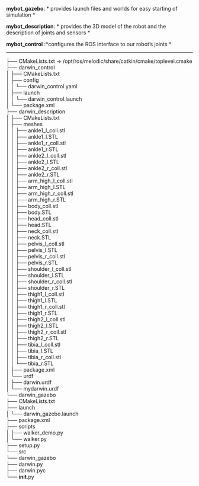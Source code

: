 **mybot_gazebo**: * provides launch files and worlds for easy starting of simulation *

**mybot_description**: * provides the 3D model of the robot and the description of joints and sensors *

**mybot_control** :*configures the ROS interface to our robot’s joints *

---
├── CMakeLists.txt -> /opt/ros/melodic/share/catkin/cmake/toplevel.cmake  
├── darwin_control  
│   ├── CMakeLists.txt  
│   ├── config  
│   │   └── darwin_control.yaml  
│   ├── launch  
│   │   └── darwin_control.launch  
│   └── package.xml  
├── darwin_description  
│   ├── CMakeLists.txt  
│   ├── meshes  
│   │   ├── ankle1_l_coll.stl  
│   │   ├── ankle1_l.STL  
│   │   ├── ankle1_r_coll.stl  
│   │   ├── ankle1_r.STL  
│   │   ├── ankle2_l_coll.stl  
│   │   ├── ankle2_l.STL  
│   │   ├── ankle2_r_coll.stl  
│   │   ├── ankle2_r.STL  
│   │   ├── arm_high_l_coll.stl  
│   │   ├── arm_high_l.STL  
│   │   ├── arm_high_r_coll.stl  
│   │   ├── arm_high_r.STL  
│   │   ├── body_coll.stl  
│   │   ├── body.STL  
│   │   ├── head_coll.stl  
│   │   ├── head.STL  
│   │   ├── neck_coll.stl  
│   │   ├── neck.STL  
│   │   ├── pelvis_l_coll.stl  
│   │   ├── pelvis_l.STL  
│   │   ├── pelvis_r_coll.stl  
│   │   ├── pelvis_r.STL  
│   │   ├── shoulder_l_coll.stl  
│   │   ├── shoulder_l.STL  
│   │   ├── shoulder_r_coll.stl  
│   │   ├── shoulder_r.STL  
│   │   ├── thigh1_l_coll.stl  
│   │   ├── thigh1_l.STL  
│   │   ├── thigh1_r_coll.stl  
│   │   ├── thigh1_r.STL  
│   │   ├── thigh2_l_coll.stl  
│   │   ├── thigh2_l.STL  
│   │   ├── thigh2_r_coll.stl  
│   │   ├── thigh2_r.STL  
│   │   ├── tibia_l_coll.stl  
│   │   ├── tibia_l.STL  
│   │   ├── tibia_r_coll.stl  
│   │   └── tibia_r.STL  
│   ├── package.xml  
│   └── urdf  
│       ├── darwin.urdf  
│       └── mydarwin.urdf  
└── darwin_gazebo  
    ├── CMakeLists.txt  
    ├── launch  
    │   └── darwin_gazebo.launch  
    ├── package.xml  
    ├── scripts  
    │   ├── walker_demo.py  
    │   └── walker.py  
    ├── setup.py  
    └── src  
        └── darwin_gazebo  
            ├── darwin.py  
            ├── darwin.pyc  
            └── __init__.py  
            
